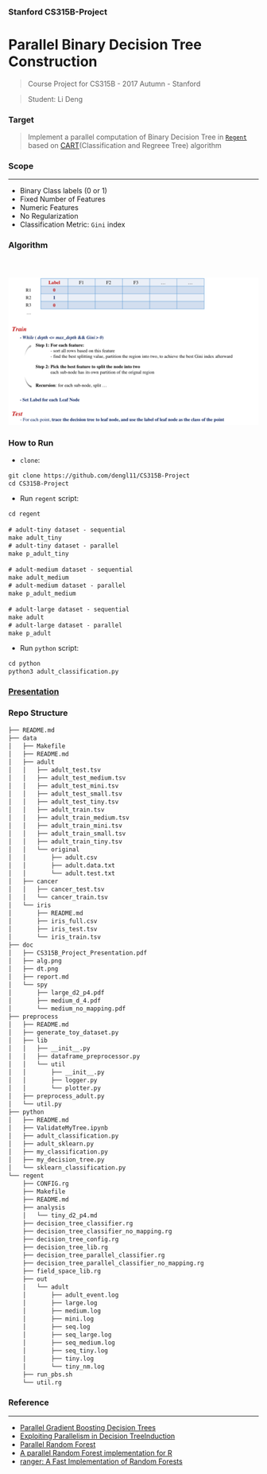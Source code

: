 ### Stanford CS315B-Project
# Parallel Binary Decision Tree Construction

> Course Project for CS315B - 2017 Autumn - Stanford

> Student: Li Deng 

### Target

> Implement a parallel computation of Binary Decision Tree in [`Regent`](http://regent-lang.org/) based on [CART](https://en.wikipedia.org/wiki/Predictive_analytics#Classification_and_regression_trees_.28CART.29)(Classification and Regreee Tree) algorithm


### Scope
-----------------
- Binary Class labels (0 or 1)
- Fixed Number of Features
- Numeric Features
- No Regularization 
- Classification Metric: `Gini` index 


### Algorithm 

<div style="margin-top:4em"></div>
<img src="doc/alg.png" width="1200px">
</div>

### How to Run

- `clone`:

```  
git clone https://github.com/dengl11/CS315B-Project
cd CS315B-Project
```  

- Run `regent` script:

```  
cd regent

# adult-tiny dataset - sequential 
make adult_tiny
# adult-tiny dataset - parallel 
make p_adult_tiny

# adult-medium dataset - sequential 
make adult_medium
# adult-medium dataset - parallel 
make p_adult_medium

# adult-large dataset - sequential 
make adult
# adult-large dataset - parallel 
make p_adult
```  

- Run `python` script:

```  
cd python
python3 adult_classification.py
```  


### [Presentation](https://github.com/dengl11/CS315B-Project/blob/master/doc/CS315B_Project_Presentation.pdf)



### Repo Structure

```  
├── README.md
├── data
│   ├── Makefile
│   ├── README.md
│   ├── adult
│   │   ├── adult_test.tsv
│   │   ├── adult_test_medium.tsv
│   │   ├── adult_test_mini.tsv
│   │   ├── adult_test_small.tsv
│   │   ├── adult_test_tiny.tsv
│   │   ├── adult_train.tsv
│   │   ├── adult_train_medium.tsv
│   │   ├── adult_train_mini.tsv
│   │   ├── adult_train_small.tsv
│   │   ├── adult_train_tiny.tsv
│   │   └── original
│   │       ├── adult.csv
│   │       ├── adult.data.txt
│   │       └── adult.test.txt
│   ├── cancer
│   │   ├── cancer_test.tsv
│   │   └── cancer_train.tsv
│   └── iris
│       ├── README.md
│       ├── iris_full.csv
│       ├── iris_test.tsv
│       └── iris_train.tsv
├── doc
│   ├── CS315B_Project_Presentation.pdf
│   ├── alg.png
│   ├── dt.png
│   ├── report.md
│   └── spy
│       ├── large_d2_p4.pdf
│       ├── medium_d_4.pdf
│       └── medium_no_mapping.pdf
├── preprocess
│   ├── README.md
│   ├── generate_toy_dataset.py
│   ├── lib
│   │   ├── __init__.py
│   │   ├── dataframe_preprocessor.py
│   │   └── util
│   │       ├── __init__.py
│   │       ├── logger.py
│   │       └── plotter.py
│   ├── preprocess_adult.py
│   └── util.py
├── python
│   ├── README.md
│   ├── ValidateMyTree.ipynb
│   ├── adult_classification.py
│   ├── adult_sklearn.py
│   ├── my_classification.py
│   ├── my_decision_tree.py
│   └── sklearn_classification.py
└── regent
    ├── CONFIG.rg
    ├── Makefile
    ├── README.md
    ├── analysis
    │   └── tiny_d2_p4.md
    ├── decision_tree_classifier.rg
    ├── decision_tree_classifier_no_mapping.rg
    ├── decision_tree_config.rg
    ├── decision_tree_lib.rg
    ├── decision_tree_parallel_classifier.rg
    ├── decision_tree_parallel_classifier_no_mapping.rg
    ├── field_space_lib.rg
    ├── out
    │   └── adult
    │       ├── adult_event.log
    │       ├── large.log
    │       ├── medium.log
    │       ├── mini.log
    │       ├── seq.log
    │       ├── seq_large.log
    │       ├── seq_medium.log
    │       ├── seq_tiny.log
    │       ├── tiny.log
    │       └── tiny_nm.log
    ├── run_pbs.sh
    └── util.rg
```  


### Reference
-----------------
- [Parallel Gradient Boosting Decision Trees](http://zhanpengfang.github.io/418home.html)
- [Exploiting Parallelism in Decision TreeInduction](https://www.dcc.fc.up.pt/~fds/FdsPapers/w2003_ECMLW7_namado.pdf)
- [Parallel Random Forest](https://kirnhans.github.io/15418-project/)
- [A parallel Random Forest implementation for R](chrome-extension://oemmndcbldboiebfnladdacbdfmadadm/http://www.hector.ac.uk/cse/distributedcse/reports/sprint02/sprint02_rf.pdf)
- [ranger: A Fast Implementation of Random Forests](https://www.google.com/url?sa=t&rct=j&q=&esrc=s&source=web&cd=4&cad=rja&uact=8&ved=0ahUKEwjc-Mbl47nXAhVLhlQKHVcLDJIQFghAMAM&url=https%3A%2F%2Farxiv.org%2Fpdf%2F1508.04409&usg=AOvVaw3DOLF8uZtS__n1-hobJAiU)
